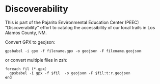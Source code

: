 # Discoverability

This is part of the Pajarito Environmental Education Center (PEEC)
"Discoverability" effort to catalog the accessibility of our local
trails in Los Alamos County, NM.






Convert GPX to geojson:

```
gpsbabel -i gpx -f filename.gpx -o geojson -F filename.geojson
```

or convert multiple files in zsh:

```
foreach fil (*.gpx)
  gpsbabel -i gpx -f $fil  -o geojson -F $fil:t:r.geojson
end

```

